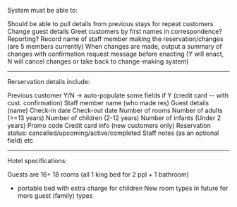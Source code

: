 System must be able to:

Should be able to pull details from previous stays for repeat customers
Change guest details
Greet customers by first names in correspondence?
Reporting?
Record name of staff member making the reservation/changes (are 5 members currently)
When changes are made, output a summary of changes with confirmation request message before enacting (Y will enact, N will cancel changes or take back to change-making system)

---

Rerservation details include:

Previous customer Y/N -> auto-populate some fields if Y (credit card -- with cust. confirmation)
Staff member name (who made res)
Guest details (name)
Check-in date
Check-out date
Number of rooms
Number of adults (>=13 years)
Number of children (2-12 years)
Number of infants (Under 2 years)
Promo code
Credit card info (new customers only)
Reservation status: cancelled/upcoming/active/completed
Staff notes (as an optional field)
etc

---

Hotel specifications:

Guests are 16+
18 rooms (all 1 king bed for 2 ppl + 1 bathroom)
- portable bed with extra charge for children
New room types in future for more guest (family) types